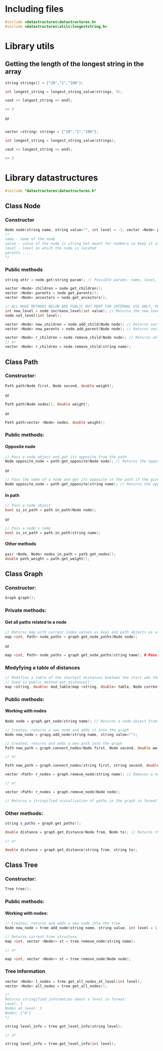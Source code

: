 Including files
===============

``` c++
#include <datastructures\datastructures.h>
#include <datastructures\utils\longeststring.h>
```
Library utils
=============

Getting the length of the longest string in the array
-----------------------------------------------------

``` c++
string strings[] = {"20","1","100"};

int longest_string = longest_string_value(strings, 3);

cout << longest_string << endl;

>> 3
```

or

``` c++

vector <string> strings = {"20","1","100"};

int longest_string = longest_string_value(strings);

cout << longest_string << endl;

>> 3
```
Library datastructures
======================
```c++
#include "datastructures\datastructures.h"
```
Class Node
----------
### Constructor
``` c++
Node node(string name, string value="", int level = -1, vector <Node> parents={});
/*
name - name of the node
value - value of the node is string but meant for numbers so keep it in mind and convert it into something else if needed
level - level on which the node is located
parents - ...
*/
```
### Public methods
``` c++
string attr = node.get(string param); // Possible params: name, level, value if passed something else returns "Attribute does not exist"

vector <Node> children = node.get_children();
vector <Node> parents = node.get_parents();
vector <Node> ancestors = node.get_ancestors();

// ALL NODE METHODS BELOW ARE PUBLIC BUT MENT FOR INTERNAL USE ONLY, PLEASE DO NOT CALL THEM YOURSELF
int new_level = node.increase_level(int value); // Returns the new level of the node
node.set_level(int level);

vector <Node> new_children = node.add_child(Node node); // Returns vector of all children
vector <Node> new_parents = node.add_parent(Node node); // Returns vector of all parents

vector <Node> r_children = node.remove_child(Node node); // Returns children left
// or
vector <Node> r_children = node.remove_child(string name);
```
Class Path
----------
### Constructor:
``` c++
Path path(Node first, Node second, double weight);
```

or

``` c++
Path path(Node nodes[], double weight);
```
or

``` c++
Path path(vector <Node> nodes, double weight);
```

### Public methods:
#### Opposite node
``` c++
// Pass a node object and get its opposite from the path
Node opposite_node = path.get_opposite(Node node); // Returns the opposite node in the path
```
or 
``` c++
// Pass the name of a node and get its opposite in the path if the give node is not in the path throws error
Node opposite_node = path.get_opposite(string name); // Returns the opposite node in the path
```
#### In path
``` c++
// Pass a node object
bool is_in_path = path.in_path(Node node);
```
or
``` c++
// Pass a node's name
bool is_in_path = path.in_path(string name);
```

#### Other methods
``` c++
pair <Node, Node> nodes_in_path = path.get_nodes();
double path_weight = path.get_weight();
```
Class Graph
-----------
### Constructor:
``` c++
Graph graph();
```
### Private methods:
#### Get all paths related to a node
``` c++
// Returns map with current index values as keys and path objects as values
map <int, Path> node_paths = graph.get_node_paths(Node node);
```
or
``` c++
map <int, Path> node_paths = graph.get_node_paths(string name); # Pass a node's name
```
### Modyfying a table of distances
``` c++
// Modifies a table of the shortest distances beetwen the start adn the end 
// Used in public method get_distance()
map <string, double> mod_table(map <string, double> table, Node current, Node to, vector <string> visited = {});
```
### Public methods:
#### Working with nodes
``` c++
Node node = graph.get_node(string name); // Returns a node object from the graph

// Creates, returns a new node and adds it into the graph
Node new_node = grapg.add_node(string name, string value="");

// Created, returns and adds a new path into the graph
Path new_path = graph.connect_nodes(Node first, Node second, double weight); 

// or

Path new_path = graph.connect_nodes(string first, string second, double weight);

vector <Path> r_nodes = graph.remove_node(string name); // Removes a node and returns a vector of the remained ones

// or 

vector <Path> r_nodes = graph.remove_node(Node node);

// Returns a stringified visualisation of paths in the graph in format {"Node A"} <---> {"Node B"}
```
### Other methods:
``` c++
string s_paths = graph.get_paths();

double distance = graph.get_distance(Node from, Node to); // Returns the shortest distance between two nodes

// or 

double distance = graph.get_distance(string from, string to);
```

Class Tree
-----------
### Constructor:
``` c++
Tree tree();
```

### Public methods:
#### Working with nodes:
``` c++
// Creates, returns and adds a new node into the tree
Node new_node = tree.add_node(string name, string value, int level = 1, vector <Node> parents = {});

// Returns current tree structure
map <int, vector <Node>> st = tree.remove_node(string name);

// or 

map <int, vector <Node>> st = tree.remove_node(Node node);

```
### Tree information
``` c++
vector <Node> l_nodes = tree.get_all_nodes_at_level(int level);
vector <Node> all_nodes = tree.get_all_nodes();

/*
Returns stringified information about a level in format:
Level: 1
Nodes at level: 1
Nodes: {"A"}
*/

string level_info = tree.get_level_info(string level);

// or 

string level_info = tree.get_level_info(int level);
```
